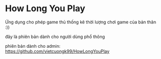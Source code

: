 # How Long You Play
Ứng dụng cho phép game thủ thống kê thời lượng chơi game của bản thân :))

đây là phiên bản dành cho người dùng phổ thông

phiên bản dành cho admin: https://github.com/vietcuongk99/HowLongYouPlay
